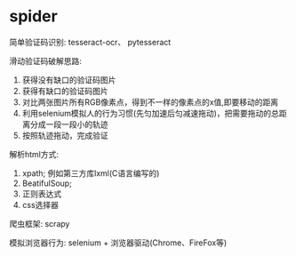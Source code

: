 # spider

简单验证码识别: tesseract-ocr、 pytesseract

滑动验证码破解思路:
  1. 获得没有缺口的验证码图片
  2. 获得有缺口的验证码图片
  3. 对比两张图片所有RGB像素点，得到不一样的像素点的x值,即要移动的距离
  4. 利用selenium模拟人的行为习惯(先匀加速后匀减速拖动)，把需要拖动的总距离分成一段一段小的轨迹
  5. 按照轨迹拖动，完成验证
  
解析html方式:
  1. xpath; 例如第三方库lxml(C语言编写的)
  2. BeatifulSoup;
  3. 正则表达式
  4. css选择器

爬虫框架: scrapy

模拟浏览器行为:
  selenium + 浏览器驱动(Chrome、FireFox等)
  
